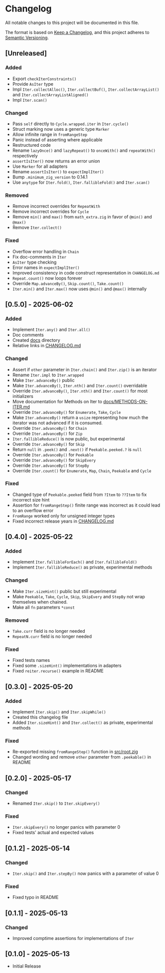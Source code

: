 # Changelog

All notable changes to this project will be documented in this file.

The format is based on [Keep a Changelog](https://keepachangelog.com/en/1.1.0/),
and this project adheres to [Semantic Versioning](https://semver.org/spec/v2.0.0.html).

## [Unreleased]

### Added

- Export `checkIterConstraints()`
- Provide `AsIter` type
- Impl `Iter.collectAlloc()`, `Iter.collectBuf()`, `Iter.collectArrayList()` and `Iter.collectArrayListAligned()`
- Impl `Iter.scan()`

### Changed

- Pass `self` directly to `Cycle.wrapped.iter` in `Iter.cycle()`
- Struct marking now uses a generic type `Marker`
- Allow infinite range in `fromRangeStep`
- Panic instead of asserting where applicable
- Restructured code
- Rename `lazyOnce()` and `lazyRepeat()` to `onceWith()` and `repeatWith()` respectively
- `assertIsIter()` now returns an error union
- Use `Marker` for all adapters
- Rename `assertIsIter()` to `expectImplIter()`
- Bump `.minimum_zig_version` to 0.14.1
- Use `anytype` for `Iter.fold()`, `Iter.fallibleFold()` and `Iter.scan()`

### Removed

- Remove incorrect overrides for `RepeatWith`
- Remove incorrect overrides for `Cycle`
- Remove `min()` and `max()` from `math_extra.zig` in favor of `@min()` and `@max()`
- Remove `Iter.collect()`

### Fixed

- Overflow error handling in `Chain`
- Fix doc-comments in `Iter`
- `AsIter` type checking
- Error names in `expectImplIter()`
- Improved consistency in code construct representation in `CHANGELOG.md`
- `Repeat.count()` now loops forever
- Override `Map.advanceBy()`, `Skip.count()`, `Take.count()`
- `Iter.min()` and `Iter.max()` now uses `@min()` and `@max()` internally

## [0.5.0] - 2025-06-02

### Added

- Implement `Iter.any()` and `Iter.all()`
- Doc comments
- Created [docs](docs) directory
- Relative links in [CHANGELOG.md](CHANGELOG.md)

### Changed

- Assert if `other` parameter in `Iter.chain()` and `Iter.zip()` is an iterator
- Rename `Iter.impl` to `Iter.wrapped`
- Make `Iter.advanceBy()` public
- Make `Iter.advanceBy()`, `Iter.nth()` and `Iter.count()` overridable
- Override `Iter.advanceBy()`, `Iter.nth()` and `Iter.count()` for most initializers
- Move documentation for Methods on Iter to [docs/METHODS-ON-ITER.md](docs/METHODS-ON-ITER.md)
- Override `Iter.advanceBy()` for `Enumerate`, `Take`, `Cycle`
- Make `Iter.advanceBy()` return a `usize` representing how much the iterator was not advanced if it is consumed.
- Override `Iter.advanceBy()` for `Chain`
- Override `Iter.advanceBy()` for `Zip`
- `Iter.fallibleReduce()` is now public, but experimental
- Override `Iter.advanceBy()` for `Skip`
- Return `null` in `.peek()` and `.next()` if `Peekable.peeked.?` is `null`
- Override `Iter.advanceBy()` for `Peekable`
- Override `Iter.advanceBy()` for `SkipEvery`
- Override `Iter.advanceBy()` for `StepBy`
- Override `Iter.count()` for `Enumerate`, `Map`, `Chain`, `Peekable` and `Cycle`

### Fixed

- Changed type of `Peekable.peeked` field from `?Item` to `??Item` to fix incorrect size hint
- Assertion for `fromRangeStep()` finite range was incorrect as it could lead to an overflow error
- `FromRange` worked only for unsigned integer types
- Fixed incorrect release years in [CHANGELOG.md](CHANGELOG.md)

## [0.4.0] - 2025-05-22

### Added

- Implement `Iter.fallibleForEach()` and `Iter.fallibleFold()`
- Implement `Iter.fallibleReduce()` as private, experimental methods

### Changed

- Make `Iter.sizeHint()` public but still experimental
- Make `Peekable`, `Take`, `Cycle`, `Skip`, `SkipEvery` and `StepBy` not wrap themselves when chained.
- Make all `fn` parameters `*const`

### Removed

- `Take.curr` field is no longer needed
- `RepeatN.curr` field is no longer needed

### Fixed

- Fixed tests names
- Fixed some `.sizeHint()` implementations in adapters
- Fixed `reiter.recurse()` example in README

## [0.3.0] - 2025-05-20

### Added

- Implement `Iter.skip()` and `Iter.skipWhile()`
- Created this changelog file
- Added `Iter.sizeHint()` and `Iter.collect()` as private, experimental methods

### Fixed

- Re-exported missing `fromRangeStep()` function in [src/root.zig](src/root.zig)
- Changed wording and remove `other` parameter from `.peekable()` in README

## [0.2.0] - 2025-05-17

### Changed

- Renamed `Iter.skip()` to `Iter.skipEvery()`

### Fixed

- `Iter.skipEvery()` no longer panics with parameter 0
- Fixed tests' actual and expected values

## [0.1.2] - 2025-05-14

### Changed

- `Iter.skip()` and `Iter.stepBy()` now panics with a parameter of value 0

### Fixed

- Fixed typo in README

## [0.1.1] - 2025-05-13

### Changed

- Improved comptime assertions for implementations of `Iter`

## [0.1.0] - 2025-05-13

- Initial Release
